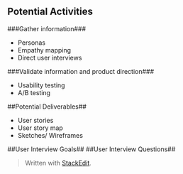 
## Potential Activities ##

###Gather information###
 - Personas
 - Empathy mapping
 - Direct user interviews

###Validate information and product direction###
 - Usability testing 
 - A/B testing
 
##Potential Deliverables##
 - User stories
 - User story map
 - Sketches/ Wireframes

##User Interview Goals##
##User Interview Questions##

> Written with [StackEdit](https://stackedit.io/).